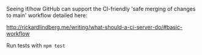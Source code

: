 Seeing if/how GitHub can support the CI-friendly 'safe merging of changes to main' workflow detailed here:

http://rickardlindberg.me/writing/what-should-a-ci-server-do/#basic-workflow

Run tests with `npm test`
